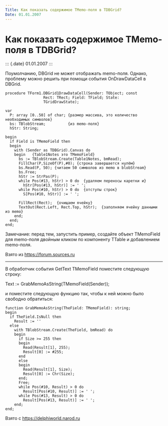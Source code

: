 ```yaml
---
Title: Как показать содержимое TMemo-поля в TDBGrid?
Date: 01.01.2007
---
```



Как показать содержимое TMemo-поля в TDBGrid?
=============================================

::: {.date}
01.01.2007
:::

Поумолчанию, DBGrid не может отображать memo-поля. Однако, проблему
можно решить при помощи события OnDrawDataCell в DBGrid.

    procedure TForm1.DBGrid1DrawDataCell(Sender: TObject; const 
                     Rect: TRect; Field: TField; State: 
                     TGridDrawState); 
     
    var 
      P: array [0..50] of char; {размер массива, это количество необходимых символов}
      bs: TBlobStream;          {из memo-поля} 
      hStr: String; 
     
    begin 
      if Field is TMemoField then 
      begin 
        with (Sender as TDBGrid).Canvas do 
        begin   {Table1Notes это TMemoField} 
          bs := TBlobStream.Create(Table1Notes, bmRead); 
          FillChar(P,SizeOf(P),#0); {строка завершается нулём} 
          bs.Read(P, 50); {читаем 50 символов из memo в blobStream} 
          bs.Free; 
          hStr := StrPas(P); 
          while Pos(#13, hStr) > 0 do  {удаляем переносы каретки и}
            hStr[Pos(#13, hStr)] := ' '; 
          while Pos(#10, hStr) > 0 do  {отступы строк}
            S[Pos(#10, hStr)] := ' '; 
     
          FillRect(Rect);  {очищаем ячейку}
          TextOut(Rect.Left, Rect.Top, hStr);  {заполняем ячейку данными из memo}
        end; 
      end; 
    end; 

Замечание: перед тем, запустить пример, создайте объект TMemoField для
memo-поля двойным кликом по компоненту TTable и добавлением memo-поля.

Взято из <https://forum.sources.ru>

------------------------------------------------------------------------

В обработчик события GetText TMemoField поместите следующую строку:

Text := GrabMemoAsString(TMemoField(Sender));

и поместите следующую функцию так, чтобы к ней можно было свободно
обратиться:

    function GrabMemoAsString(TheField: TMemoField): string;
    begin
      if TheField.IsNull then
        Result := ''
      else
        with TBlobStream.Create(TheField, bmRead) do
        begin
          if Size >= 255 then
          begin
            Read(Result[1], 255);
            Result[0] := #255;
          end
          else
          begin
            Read(Result[1], Size);
            Result[0] := Chr(Size);
          end;
          Free;
          while Pos(#10, Result) > 0 do
            Result[Pos(#10, Result)] := ' ';
          while Pos(#13, Result) > 0 do
            Result[Pos(#13, Result)] := ' ';
        end;
    end;
     

Взято с <https://delphiworld.narod.ru>
